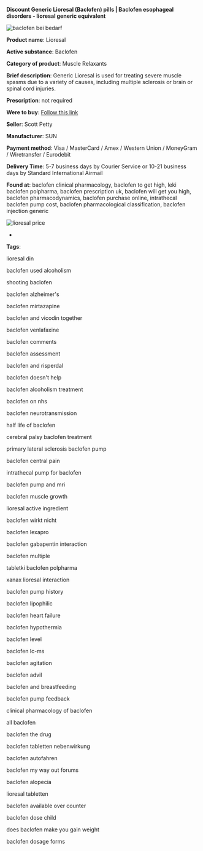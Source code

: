 **Discount Generic Lioresal (Baclofen) pills | Baclofen esophageal disorders - lioresal generic equivalent**

![baclofen bei bedarf](http://navidirect.org/promo/blisters/296x296/lioresal.jpg)

**Product name**: Lioresal

**Active substance**: Baclofen

**Category of product**: Muscle Relaxants

**Brief description**: Generic Lioresal is used for treating severe muscle spasms due to a variety of causes, including multiple sclerosis or brain or spinal cord injuries.

**Prescription**: not required

**Were to buy**: [Follow this link](http://www.navidirect.org/out.php?sid=18&tds-key=lioresal)

**Seller**: Scott Petty

**Manufacturer**: SUN

**Payment method**: Visa / MasterCard / Amex / Western Union / MoneyGram / Wiretransfer / Eurodebit

**Delivery Time**: 5-7 business days by Courier Service or 10-21 business days by Standard International Airmail



**Found at**: baclofen clinical pharmacology, baclofen to get high, leki baclofen polpharma, baclofen prescription uk, baclofen will get you high, baclofen pharmacodynamics, baclofen purchase online, intrathecal baclofen pump cost, baclofen pharmacological classification, baclofen injection generic



![lioresal price](http://navidirect.org/promo/pills/lioresal.jpg)

*

























**Tags**:

lioresal din

baclofen used alcoholism

shooting baclofen

baclofen alzheimer's

baclofen mirtazapine

baclofen and vicodin together

baclofen venlafaxine

baclofen comments

baclofen assessment

baclofen and risperdal

baclofen doesn't help

baclofen alcoholism treatment

baclofen on nhs

baclofen neurotransmission

half life of baclofen

cerebral palsy baclofen treatment

primary lateral sclerosis baclofen pump

baclofen central pain

intrathecal pump for baclofen

baclofen pump and mri

baclofen muscle growth

lioresal active ingredient

baclofen wirkt nicht

baclofen lexapro

baclofen gabapentin interaction

baclofen multiple

tabletki baclofen polpharma

xanax lioresal interaction

baclofen pump history

baclofen lipophilic

baclofen heart failure

baclofen hypothermia

baclofen level

baclofen lc-ms

baclofen agitation

baclofen advil

baclofen and breastfeeding

baclofen pump feedback

clinical pharmacology of baclofen

all baclofen

baclofen the drug

baclofen tabletten nebenwirkung

baclofen autofahren

baclofen my way out forums

baclofen alopecia

lioresal tabletten

baclofen available over counter

baclofen dose child

does baclofen make you gain weight

baclofen dosage forms
